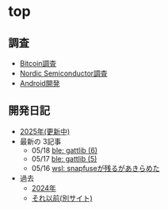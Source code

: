 # top

## 調査

* [Bitcoin調査](bitcoin/index.md)
* [Nordic Semiconductor調査](nrf/index.md)
* [Android開発](android/index.md)

## 開発日記

* [2025年(更新中)](devwork2025.md)
* 最新の 3記事
  * 05/18 [ble: gattlib (6)](2025/05/20250518-ble.md)
  * 05/17 [ble: gattlib (5)](2025/05/20250517-ble.md)
  * 05/16 [wsl: snapfuseが残るがあきらめた](2025/05/20250516-wsl.md)
* 過去
  * [2024年](devwork2024.md)
  * [それ以前(別サイト)](https://hiro99ma.blogspot.com/)

